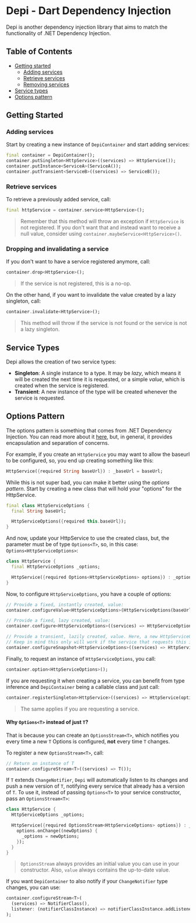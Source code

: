 # Depi - Dart Dependency Injection

Depi is another dependency injection library that aims to match the functionality of .NET Dependency Injection.

## Table of Contents
- [Getting started](#gettingstarted)
  - [Adding services](#addingservices)
  - [Retrieve services](#retrieveservices)
  - [Removing services](#removingservices)
- [Service types](#servicetypes)
- [Options pattern](#optionspattern)

## Getting Started<a name="gettingstarted"/>

### Adding services<a name="addingservices"/>
Start by creating a new instance of `DepiContainer` and start adding services:
```dart
final container = DepiContainer();
container.putSingleton<HttpService>((services) => HttpService());
container.putInstance<ServiceA>(ServiceA());
container.putTransient<ServiceB>((services) => ServiceB());
```

### Retrieve services<a name="retrieveservices"/>
To retrieve a previously added service, call:
```dart
final httpService = container.service<HttpService>();
```
> Remember that this method will throw an exception if `HttpService` is not registered. If you don't want that and instead want to receive a null value, consider using `container.maybeService<HttpService>()`.

### Dropping and invalidating a service<a name="removingservices"/>
If you don't want to have a service registered anymore, call:
```dart
container.drop<HttpService>();
```
> If the service is not registered, this is a no-op.

On the other hand, if you want to invalidate the value created by a lazy singleton, call:
```dart
container.invalidate<HttpService>();
```
> This method will throw if the service is not found or the service is not a lazy singleton.

## Service Types<a name="servicetypes"/>
Depi allows the creation of two service types:
- **Singleton**: A single instance to a type. It may be _lazy_, which means it will be created the next time it is requested, or a simple _value_, which is created when the service is registered.
- **Transient**: A new instance of the type will be created whenever the service is requested.

## Options Pattern<a name="optionspattern"/>
The options pattern is something that comes from .NET Dependency Injection. You can read more about it [here](https://learn.microsoft.com/en-us/dotnet/core/extensions/options), but, in general, it provides encapsulation and separation of concerns.

For example, if you create an `HttpService` you may want to allow the baseurl to be configured, so, you end up creating something like this:
```dart
HttpService({required String baseUrl}) : _baseUrl = baseUrl;
```

While this is not super bad, you can make it better using the _options pattern_. Start by creating a new class that will hold your "options" for the HttpService.
```dart
final class HttpServiceOptions {
  final String baseUrl;

  HttpServiceOptions({required this.baseUrl});
}
```

And now, update your HttpService to use the created class, but, the parameter must be of type `Options<T>`, so, in this case: `Options<HttpServiceOptions>`:
```dart
class HttpService {
  final HttpServiceOptions _options;

  HttpService({required Options<HttpServiceOptions> options}) : _options = options.value;
}
```

Now, to configure `HttpServiceOptions`, you have a couple of options:
```dart
// Provide a fixed, instantly created, value:
container.configureValue<HttpServiceOptions>(HttpServiceOptions(baseUrl: "https:..."));

// Provide a fixed, lazy created, value:
container.configure<HttpServiceOptions>((services) => HttpServiceOptions(baseUrl: "https:..."));

// Provide a transient, lazily created, value. Here, a new HttpServiceOptions will be created every time it is needed.
// Keep in mind this only will work if the service that requests this is also transient.
container.configureSnapshot<HttpServiceOptions>((services) => HttpServiceOptions(baseUrl: "https:..."));
```

Finally, to request an instance of `HttpServiceOptions`, you call:
```dart
container.option<HttpServiceOptions>();
```

If you are requesting it when creating a service, you can benefit from type inference and `DepiContainer` being a callable class and just call:
```dart
container.registerSingleton<HttpService>((services) => HttpService(options: services()));
```
> The same applies if you are requesting a service.

#### Why `Options<T>` instead of just `T`?
That is because you can create an `OptionsStream<T>`, which notifies you every time a new `T` Options is configured, **not** every time `T` changes. 

To register a new `OptionsStream<T>`, call:
```dart
// Return an instance of T
container.configureStream<T>((services) => T());
```
If `T` extends `ChangeNotifier`, `Depi` will automatically listen to its changes and push a new version of `T`, notifying every service that already has a version of `T`.
To use it, instead of passing `Options<T>` to your service constructor, pass an `OptionsStream<T>`:
```dart
class HttpService {
  HttpServiceOptions _options;

  HttpService({required OptionsStream<HttpServiceOptions> options}) : _options = options.value {
    options.onChange((newOptions) {
      _options = newOptions;
    });
  }
}
```

> `OptionsStream` always provides an initial value you can use in your constructor. Also, `value` always contains the up-to-date value.

If you want `DepiContainer` to also notify if your `ChangeNotifier` type changes, you can use:
```dart
container.configureStream<T>(
  (services) => NotifierClass(),
  listener: (notifierClassInstance) => notifierClassInstance.addListener,
);
```
